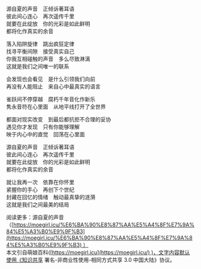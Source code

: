 源自夏的声音　正倾诉著耳语  
彼此间心连心　再次遥传千里  
就要在此绽放　你的光彩是如此鲜明  
都将化作真实的余音

落入陷阱旋律　跳出疯狂定律  
找寻平衡间隙　接受真实自己  
你我互相碰触的声音　多么尽致淋漓  
这就是我们之间唯一的联系

会发现也会看见　是什么引领我们向前  
再没有人能阻止　来自心中最真实的语言

雀跃间不停穿越　腐朽千年音化作新乐  
隽永音符在心里面　从地平线打开了全世界

都面对现实改变　到最后都抗拒不合理的妥协  
遇见你才发现　只有你能够理解  
映于内心中的直觉　回荡在心里面

源自夏的声音　正倾诉著耳语  
彼此间心连心　再次遥传千里  
就要在此绽放　你的光彩是如此鲜明  
都将化作真实的余音

就让我再一次　依靠在你怀里  
紧握你的手心　再创下个世纪  
封藏在回忆的情绪　触动最真挚的涟漪  
这就是我们之间最美的结局

阅读更多：源自夏的声音（[https://moegirl.icu/%E6%BA%90%E8%87%AA%E5%A4%8F%E7%9A%84%E5%A3%B0%E9%9F%B3](https://moegirl.icu/%E6%BA%90%E8%87%AA%E5%A4%8F%E7%9A%84%E5%A3%B0%E9%9F%B3) ）  
本文引自萌娘百科([https://moegirl.icu](https://moegirl.icu/) )，文字内容默认使用《知识共享 署名-非商业性使用-相同方式共享 3.0 中国大陆》协议。